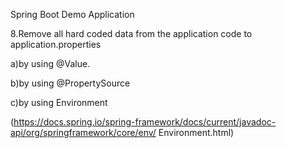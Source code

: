 Spring Boot Demo Application

8.Remove all hard coded data from the application code to application.properties 

a)by using @Value.

b)by using @PropertySource

c)by using Environment 

(https://docs.spring.io/spring-framework/docs/current/javadoc-api/org/springframework/core/env/ Environment.html)
